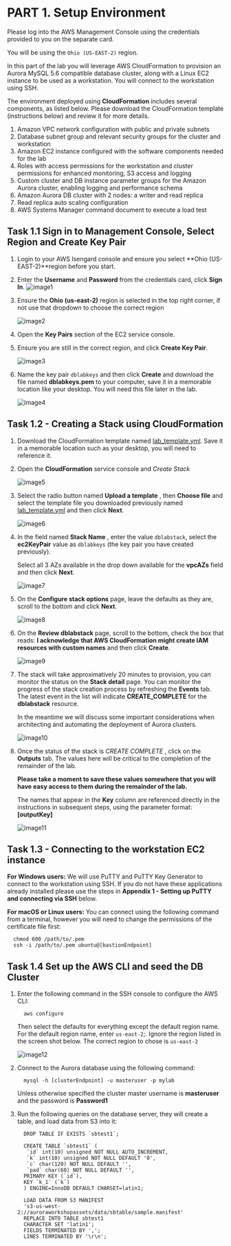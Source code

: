 # PART 1. Setup Environment

Please log into the AWS Management Console using the credentials provided to you on the separate card.

You will be using the `Ohio (US-EAST-2)` region.

In this part of the lab you will leverage AWS CloudFormation to provision an Aurora MySQL 5.6 compatible database cluster, along with a Linux EC2 instance to be used as a workstation. You will connect to the workstation using SSH.

The environment deployed using **CloudFormation** includes several components, as listed below. Please download the CloudFormation template (instructions below) and review it for more details.

1. Amazon VPC network configuration with public and private subnets
2. Database subnet group and relevant security groups for the cluster and workstation
3. Amazon EC2 instance configured with the software components needed for the lab
4. Roles with access permissions for the workstation and cluster permissions for enhanced monitoring, S3 access and logging
5. Custom cluster and DB instance parameter groups for the Amazon Aurora cluster, enabling logging and performance schema
6. Amazon Aurora DB cluster with 2 nodes: a writer and read replica
7. Read replica auto scaling configuration
8. AWS Systems Manager command document to execute a load test

## Task 1.1 Sign in to Management Console, Select Region and Create Key Pair

1. Login to your AWS Isengard console and ensure you select **Ohio (US-EAST-2)**region before you start.
2. Enter the **Username** and **Password** from the credentials card, click **Sign In**.
    ![image1](./img/image001.png)

1. Ensure the **Ohio (us-east-2)** region is selected in the top right corner, if not use that dropdown to choose the correct region

    ![image2](./img/image002.png)

1. Open the **Key Pairs** section of the EC2 service console.
2. Ensure you are still in the correct region, and click **Create Key Pair**.


    ![image3](./img/image003.png)

1. Name the key pair `dblabkeys` and then click **Create** and download the file named **dblabkeys.pem** to your computer, save it in a memorable location like your desktop.  You will need this file later in the lab.

    ![image4](./img/image004.png)

## Task 1.2 - Creating a Stack using CloudFormation

1. Download the CloudFormation template named [lab\_template.yml](https://raw.githubusercontent.com/czhc/aurora-deep-dive--private/master/lab1/lab_template.yml?token=ABDLDPLM6425NFSEY4H2GYC5ZCV26). Save it in a memorable location such as your desktop, you will need to reference it.

2. Open the **CloudFormation** service console and *Create Stack* 

    ![image5](./img/image005.png)

1. Select the radio button named **Upload a template** , then **Choose file** and select the template file you downloaded previously named [lab_template.yml](./lab_template.yml) and then click **Next**.

    ![image6](./img/image006.png)

1. In the field named **Stack Name** , enter the value `dblabstack`, select the **ec2KeyPair** value as `dblabkeys` (the key pair you have created previously).

    Select all 3 AZs available in the drop down available for the **vpcAZs** field and then click **Next**.

    ![image7](./img/image007.png)

1. On the **Configure stack options** page, leave the defaults as they are, scroll to the bottom and click **Next**.


    ![image8](./img/image008.png)

1. On the **Review dblabstack** page, scroll to the bottom, check the box that reads: **I acknowledge that AWS CloudFormation might create IAM resources with custom names** and then click **Create**.

    ![image9](./img/image009.png)

1. The stack will take approximatively 20 minutes to provision, you can monitor the status on the **Stack detail** page. You can monitor the progress of the stack creation process by refreshing the **Events** tab. 
    The latest event in the list will indicate **CREATE\_COMPLETE** for the **dblabstack** resource.

    In the meantime we will discuss some important considerations when architecting and automating the deployment of Aurora clusters.

    ![image10](./img/image010.png)


1. Once the status of the stack is _CREATE COMPLETE_ , click on the **Outputs** tab. The values here will be critical to the completion of the remainder of the lab.   
    
    **Please take a moment to save these values somewhere that you will have easy access to them during the remainder of the lab.** 
    
    The names that appear in the **Key** column are referenced directly in the instructions in subsequent steps, using the parameter format: **[outputKey]**

    ![image11](./img/image011.png)


## Task 1.3 - Connecting to the workstation EC2 instance

**For Windows users:** We will use PuTTY and PuTTY Key Generator to connect to the workstation using SSH. If you do not have these applications already installed please use the steps in **Appendix 1 - Setting up PuTTY and connecting via SSH** below.

**For macOS or Linux users:** You can connect using the following command from a terminal, however you will need to change the permissions of the certificate file first:

```
  chmod 600 /path/to/.pem
  ssh -i /path/to/.pem ubuntu@[bastionEndpoint]

```


## Task 1.4 Set up the AWS CLI and seed the DB Cluster

1. Enter the following command in the SSH console to configure the AWS CLI:

    ```
      aws configure
    ```

    Then select the defaults for everything except the default region name.  For the default region name, enter `us-east-2`;.
    Ignore the region listed in the screen shot below. The correct region to chose is `us-east-2`

    ![image12](./img/image012.png)

1. Connect to the Aurora database using the following command:

    ```
      mysql -h [clusterEndpoint] -u masteruser -p mylab
    ```
    
    Unless otherwise specified the cluster master username is **masteruser** and the password is **Password1**

1. Run the following queries on the database server, they will create a table, and load data from S3 into it:

    ```
      DROP TABLE IF EXISTS `sbtest1`;

      CREATE TABLE `sbtest1` (
       `id` int(10) unsigned NOT NULL AUTO_INCREMENT,
       `k` int(10) unsigned NOT NULL DEFAULT '0',
       `c` char(120) NOT NULL DEFAULT '',
       `pad` char(60) NOT NULL DEFAULT '',
      PRIMARY KEY (`id`),
      KEY `k_1` (`k`)
      ) ENGINE=InnoDB DEFAULT CHARSET=latin1;

      LOAD DATA FROM S3 MANIFEST
      's3-us-west-2://auroraworkshopassets/data/sbtable/sample.manifest'
      REPLACE INTO TABLE sbtest1
      CHARACTER SET 'latin1';
      FIELDS TERMINATED BY ',';
      LINES TERMINATED BY '\r\n';

    ```

